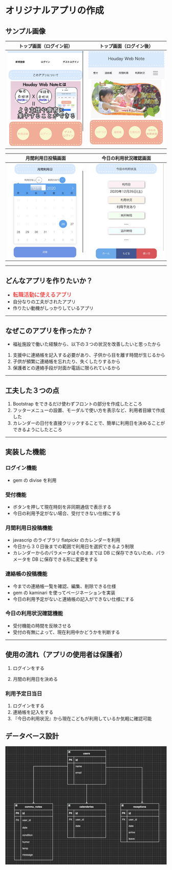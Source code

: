 # オリジナルアプリの作成

## サンプル画像

| トップ画面（ログイン前）              | トップ画面（ログイン後）              |
| ------------------------------------- | ------------------------------------- |
| <img src="public/images/samune4.jpg"> | <img src="public/images/samune1.jpg"> |

| 月間利用日投稿画面                    | 今日の利用状況確認画面                |
| ------------------------------------- | ------------------------------------- |
| <img src="public/images/samune2.jpg"> | <img src="public/images/samune3.jpg"> |

---

## どんなアプリを作りたいか？

- <span style="font-size: 120%; color: red;">転職活動に使えるアプリ</span>
- 自分なりの工夫がされたアプリ
- 作りたい動機がしっかりしているアプリ

---

## なぜこのアプリを作ったか？

- 福祉施設で働いた経験から、以下の３つの状況を改善したいと思ったから

1. 支援中に連絡帳を記入する必要があり、子供から目を離す時間が生じるから
2. 子供が頻繁に連絡帳を忘れたり、失くしたりするから
3. 保護者との連絡手段が対面か電話に限られているから

---

## 工夫した３つの点

1. Bootstrap をできるだけ使わずフロントの部分を作成したところ
2. フッターメニューの設置、モーダルで使い方を表示など、利用者目線で作成した
3. カレンダーの日付を直接クリックすることで、簡単に利用日を決めることができるようにしたところ

---

## 実装した機能

### ログイン機能

- gem の divise を利用

### 受付機能

- ボタンを押して現在時刻を非同期通信で表示する
- 今日の利用予定がない場合、受付できない仕様にする

### 月間利用日投稿機能

- javascrip のライブラリ flatpickr のカレンダーを利用
- 今日から３０日後までの範囲で利用日を選択できるよう制限
- カレンダーからのパラメータはそのままでは DB に保存できないため、パラメータを DB に保存できる形に変更をする

### 連絡帳の投稿機能

- 今までの連絡帳一覧を確認、編集、削除できる仕様
- gem の kaminari を使ってページネーションを実装
- 今日の利用予定がないと連絡帳の記入ができない仕様にする

### 今日の利用状況確認機能

- 受付機能の時間を反映させる
- 受付の有無によって、現在利用中かどうかを判断する

---

## 使用の流れ（アプリの使用者は保護者）

1. ログインをする

2. 月間の利用日を決める

### 利用予定日当日

1. ログインをする
2. 連絡帳を記入をする
3. 『今日の利用状況』から現在こどもが利用しているか気軽に確認可能

## データベース設計

![](public/images/db-design-houday-web-note.png)

<!-- <img src="public/images/db-design-houday-web-note.png" width="300px"> -->
